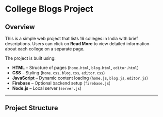 # College Blogs Project

## Overview
This is a simple web project that lists 16 colleges in India with brief descriptions. Users can click on **Read More** to view detailed information about each college on a separate page.

The project is built using:

- **HTML** – Structure of pages (`home.html`, `blog.html`, `editor.html`)  
- **CSS** – Styling (`home.css`, `blog.css`, `editor.css`)  
- **JavaScript** – Dynamic content loading (`home.js`, `blog.js`, `editor.js`)  
- **Firebase** – Optional backend setup (`firebase.js`)  
- **Node.js** – Local server (`server.js`)  

---

## Project Structure
